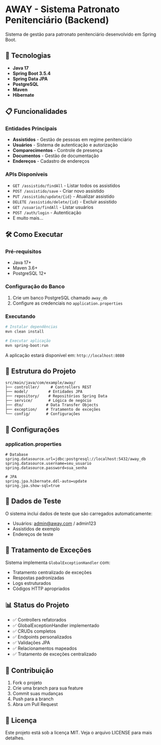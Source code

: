 # AWAY - Sistema Patronato Penitenciário (Backend)

Sistema de gestão para patronato penitenciário desenvolvido em Spring Boot.

## 🚀 Tecnologias

- **Java 17**
- **Spring Boot 3.5.4**
- **Spring Data JPA**
- **PostgreSQL**
- **Maven**
- **Hibernate**

## 📋 Funcionalidades

### Entidades Principais
- **Assistidos** - Gestão de pessoas em regime penitenciário
- **Usuários** - Sistema de autenticação e autorização
- **Comparecimentos** - Controle de presença
- **Documentos** - Gestão de documentação
- **Endereços** - Cadastro de endereços

### APIs Disponíveis
- `GET /assistido/findAll` - Listar todos os assistidos
- `POST /assistido/save` - Criar novo assistido
- `PUT /assistido/update/{id}` - Atualizar assistido
- `DELETE /assistido/delete/{id}` - Excluir assistido
- `GET /usuario/findAll` - Listar usuários
- `POST /auth/login` - Autenticação
- E muito mais...

## 🛠️ Como Executar

### Pré-requisitos
- Java 17+
- Maven 3.6+
- PostgreSQL 12+

### Configuração do Banco
1. Crie um banco PostgreSQL chamado `away_db`
2. Configure as credenciais no `application.properties`

### Executando
```bash
# Instalar dependências
mvn clean install

# Executar aplicação
mvn spring-boot:run
```

A aplicação estará disponível em: `http://localhost:8080`

## 📁 Estrutura do Projeto

```
src/main/java/com/example/away/
├── controller/     # Controllers REST
├── model/         # Entidades JPA
├── repository/    # Repositórios Spring Data
├── service/       # Lógica de negócio
├── dto/          # Data Transfer Objects
├── exception/    # Tratamento de exceções
└── config/       # Configurações
```

## 🔧 Configurações

### application.properties
```properties
# Database
spring.datasource.url=jdbc:postgresql://localhost:5432/away_db
spring.datasource.username=seu_usuario
spring.datasource.password=sua_senha

# JPA
spring.jpa.hibernate.ddl-auto=update
spring.jpa.show-sql=true
```

## 📝 Dados de Teste

O sistema inclui dados de teste que são carregados automaticamente:
- Usuários: admin@away.com / admin123
- Assistidos de exemplo
- Endereços de teste

## 🚨 Tratamento de Exceções

Sistema implementa `GlobalExceptionHandler` com:
- Tratamento centralizado de exceções
- Respostas padronizadas
- Logs estruturados
- Códigos HTTP apropriados

## 📊 Status do Projeto

- ✅ Controllers refatorados
- ✅ GlobalExceptionHandler implementado
- ✅ CRUDs completos
- ✅ Endpoints personalizados
- ✅ Validações JPA
- ✅ Relacionamentos mapeados
- ✅ Tratamento de exceções centralizado

## 👥 Contribuição

1. Fork o projeto
2. Crie uma branch para sua feature
3. Commit suas mudanças
4. Push para a branch
5. Abra um Pull Request

## 📄 Licença

Este projeto está sob a licença MIT. Veja o arquivo LICENSE para mais detalhes.